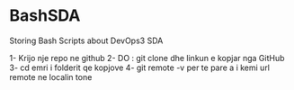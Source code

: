 # BashSDA
Storing Bash Scripts about DevOps3 SDA

1- Krijo nje repo ne github
2- DO : git clone dhe linkun e kopjar nga GitHub
3- cd emri i folderit qe kopjove 
4- git remote -v  per te pare a i kemi url  remote ne localin tone
